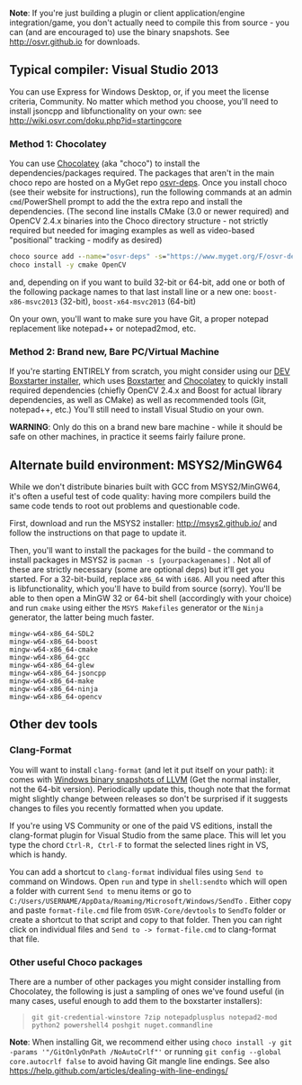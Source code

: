 **Note**: If you're just building a plugin or client application/engine integration/game, you don't actually need to compile this from source - you can (and are encouraged to) use the binary snapshots. See <http://osvr.github.io> for downloads.

## Typical compiler: Visual Studio 2013
You can use Express for Windows Desktop, or, if you meet the license criteria, Community. No matter which method you choose, you'll need to install jsoncpp and libfunctionality on your own: see <http://wiki.osvr.com/doku.php?id=startingcore>

### Method 1: Chocolatey
You can use [Chocolatey][] (aka "choco") to install the dependencies/packages required. The packages that aren't in the main choco repo are hosted on a MyGet repo [osvr-deps](https://www.myget.org/gallery/osvr-deps). Once you install choco (see their website for instructions), run the following commands at an admin `cmd`/PowerShell prompt to add the the extra repo and install the dependencies. (The second line installs CMake (3.0 or newer required) and OpenCV 2.4.x binaries into the Choco directory structure - not strictly required but needed for imaging examples as well as video-based "positional" tracking - modify as desired)

[Chocolatey]: https://chocolatey.org/

```cmd
choco source add --name="osvr-deps" -s="https://www.myget.org/F/osvr-deps/"
choco install -y cmake OpenCV
```

and, depending on if you want to build 32-bit or 64-bit, add one or both of the following package names to that last install line or a new one: `boost-x86-msvc2013` (32-bit), `boost-x64-msvc2013` (64-bit)

On your own, you'll want to make sure you have Git, a proper notepad replacement like notepad++ or notepad2mod, etc.

### Method 2: Brand new, Bare PC/Virtual Machine
If you're starting ENTIRELY from scratch, you might consider using our [DEV Boxstarter installer](http://access.osvr.com/binary/boxstarter), which uses [Boxstarter][] and [Chocolatey][] to quickly install required dependencies (chiefly OpenCV 2.4.x and Boost for actual library dependencies, as well as CMake) as well as recommended tools (Git, notepad++, etc.) You'll still need to install Visual Studio on your own.

**WARNING**: Only do this on a brand new bare machine - while it should be safe on other machines, in practice it seems fairly failure prone.

[Boxstarter]: http://www.boxstarter.org/

## Alternate build environment: MSYS2/MinGW64
While we don't distribute binaries built with GCC from MSYS2/MinGW64, it's often a useful test of code quality: having more compilers build the same code tends to root out problems and questionable code.

First, download and run the MSYS2 installer: <http://msys2.github.io/> and follow the instructions on that page to update it.

Then, you'll want to install the packages for the build - the command to install packages in MSYS2 is `pacman -s [yourpackagenames]` . Not all of these are strictly necessary (some are optional deps) but it'll get you started. For a 32-bit-build, replace `x86_64` with `i686`.  All you need after this is libfunctionality, which you'll have to build from source (sorry). You'll be able to then open a MinGW 32 or 64-bit shell (accordingly with your choice) and run `cmake` using either the `MSYS Makefiles` generator or the `Ninja` generator, the latter being much faster.

```
mingw-w64-x86_64-SDL2
mingw-w64-x86_64-boost
mingw-w64-x86_64-cmake
mingw-w64-x86_64-gcc
mingw-w64-x86_64-glew
mingw-w64-x86_64-jsoncpp
mingw-w64-x86_64-make
mingw-w64-x86_64-ninja
mingw-w64-x86_64-opencv
```

## Other dev tools

### Clang-Format
You will want to install `clang-format` (and let it put itself on your path): it comes with [Windows binary snapshots of LLVM](http://llvm.org/builds/)  (Get the normal installer, not the 64-bit version). Periodically update this, though note that the format might slightly change between releases so don't be surprised if it suggests changes to files you recently formatted when you update.

If you're using VS Community or one of the paid VS editions, install the clang-format plugin for Visual Studio from the same place. This will let you type the chord `Ctrl-R, Ctrl-F` to format the selected lines right in VS, which is handy.

You can add a shortcut to `clang-format` individual files using `Send to` command on Windows. Open `run` and type in `shell:sendto` which will open a folder with current `Send to` menu items or go to `C:/Users/USERNAME/AppData/Roaming/Microsoft/Windows/SendTo` . Either copy and paste `format-file.cmd` file from `OSVR-Core/devtools` to `SendTo` folder or create a shortcut to that script and copy to that folder. Then you can right click on individual files and `Send to -> format-file.cmd` to clang-format that file.

### Other useful Choco packages

There are a number of other packages you might consider installing from Chocolatey, the following is just a sampling of ones we've found useful (in many cases, useful enough to add them to the boxstarter installers):

> `git git-credential-winstore 7zip notepadplusplus notepad2-mod python2 powershell4 poshgit nuget.commandline`

**Note**: When installing Git, we recommend either using `choco install -y git -params '"/GitOnlyOnPath /NoAutoCrlf"'` or running `git config --global core.autocrlf false` to avoid having Git mangle line endings. See also <https://help.github.com/articles/dealing-with-line-endings/>